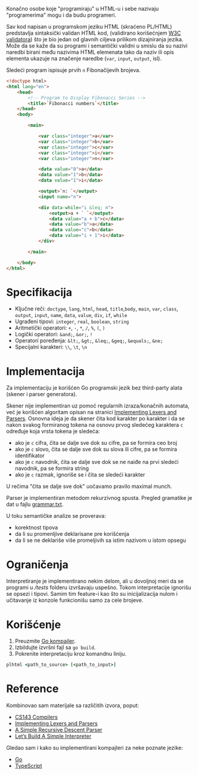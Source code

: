 Konačno osobe koje "programiraju" u HTML-u i sebe nazivaju "programerima" mogu i da budu programeri.

Sav kod napisan u programskom jeziku HTML (skraćeno PL/HTML) predstavlja sintaksički validan HTML kod, (validirano
korišećnjem [W3C validatora][1]) što je bio jedan od glavnih ciljeva prilikom dizajniranja jezika. Može da se kaže
da su programi i semantički validni u smislu da su nazivi naredbi birani među nazivima HTML elemenata tako da naziv
ili opis elementa ukazuje na značenje naredbe (`var`, `input`, `output`, isl).

[1]: https://validator.w3.org/#validate-by-input

Sledeći program ispisuje prvih `n` Fibonačijevih brojeva.

```html
<!doctype html>
<html lang="en">
    <head>
        <!-- Program to Display Fibonacci Series -->
        <title>`Fibonacci numbers`</title>
    </head>
    <body>

        <main>

            <var class="integer">a</var>
            <var class="integer">b</var>
            <var class="integer">c</var>
            <var class="integer">i</var>
            <var class="integer">n</var>

            <data value="0">a</data>
            <data value="1">b</data>
            <data value="1">i</data>

            <output>`n: `</output>
            <input name="n">

            <div data-while="i &leq; n">
                <output>a + ` `</output>
                <data value="a + b">c</data>
                <data value="b">a</data>
                <data value="c">b</data>
                <data value="i + 1">i</data>
            </div>

        </main>

    </body>
</html>
```

# Specifikacija

  * Ključne reči: `doctype`, `lang`, `html`, `head`, `title`,`body`, `main`, `var`, `class`, `output`, `input`, `name`, `data`, `value`, `div`, `if`, `while`
  * Ugrađeni tipovi: `integer`, `real`, `boolean`, `string`
  * Aritmetički operatori: `+`, `-`, `*`, `/`, `%`, `(`, `)`
  * Logički operatori: `&and;`, `&or;`, `!`
  * Operatori poređenja: `&lt;`, `&gt;`, `&leq;`, `&geq;`, `&equals;`, `&ne;`
  * Specijalni karakteri: `\\`, `\t`, `\n`

# Implementacija
Za implementaciju je korišćen Go programski jezik bez third-party alata (skener i parser generatora).

Skener nije implementiran uz pomoć regularnih izraza/konačnih automata, već je korišćen algoritam opisan na stranici
[Implementing Lexers and Parsers](http://www.cse.chalmers.se/edu/year/2015/course/DAT150/lectures/proglang-04.html).
Osnovna ideja je da skener čita kod karakter po karakter i da se nakon svakog formiranog tokena na osnovu prvog sledećeg
karaktera `c` određuje koja vrsta tokena je sledeća:

  - ako je `c` cifra, čita se dalje sve dok su cifre, pa se formira ceo broj
  - ako je `c` slovo, čita se dalje sve dok su slova ili cifre, pa se formira identifikator
  - ako je `c` navodnik, čita se dalje sve dok se ne naiđe na prvi sledeći navodnik, pa se formira string
  - ako je `c` razmak, ignoriše se i čita se sledeći karakter

U rečima "čita se dalje sve dok" uočavamo pravilo maximal munch.

Parser je implementiran metodom rekurzivnog spusta. Pregled gramatike je dat u fajlu [grammar.txt](grammar.txt).

U toku semantičke analize se proverava:
  - korektnost tipova
  - da li su promenljive deklarisane pre korišćenja
  - da li se ne deklariše više promeljivih sa istim nazivom u istom opsegu

# Ograničenja
Interpretiranje je implementirano nekim delom, ali u dovoljnoj meri da se programi u */tests* folderu izvršavaju
uspešno. Tokom interpretacije ignorišu se opsezi i tipovi. Samim tim feature-i kao što su inicijalizacija nulom i
učitavanje iz konzole funkcionišu samo za cele brojeve.

# Korišćenje
  1. Preuzmite [Go kompajler](https://golang.org/dl/).
  2. Izbildujte izvršni fajl sa `go build`.
  3. Pokrenite interpretaciju kroz komandnu liniju.

```bat
plhtml <path_to_source> [<path_to_input>]
```

# Reference
Kombinovao sam materijale sa različitih izvora, poput:
  - [CS143 Compilers](https://web.stanford.edu/class/archive/cs/cs143/cs143.1128/)
  - [Implementing Lexers and Parsers](http://www.cse.chalmers.se/edu/year/2015/course/DAT150/lectures/proglang-04.html)
  - [A Simple Recursive Descent Parser](http://math.hws.edu/javanotes/c9/s5.html)
  - [Let’s Build A Simple Interpreter](https://ruslanspivak.com/lsbasi-part1/)

Gledao sam i kako su implementirani kompajleri za neke poznate jezike:
  - [Go](https://github.com/golang/go/blob/master/src/go)
  - [TypeScript](https://github.com/microsoft/TypeScript/tree/master/src/compiler)
